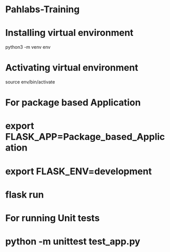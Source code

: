 # Pahlabs-Training

# Installing virtual environment
python3 -m venv env

# Activating virtual environment

source env/bin/activate

# For package based Application

# export FLASK_APP=Package_based_Application
# export FLASK_ENV=development
# flask run

# For running Unit tests
# python -m unittest test_app.py
